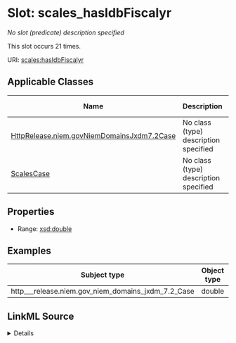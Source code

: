 

# Slot: scales_hasIdbFiscalyr


_No slot (predicate) description specified_






This slot occurs 21 times.


URI: [scales:hasIdbFiscalyr](http://schemas.scales-okn.org/rdf/scales#hasIdbFiscalyr)



<!-- no inheritance hierarchy -->





## Applicable Classes

| Name | Description | Modifies Slot |
| --- | --- | --- |
| [HttpRelease.niem.govNiemDomainsJxdm7.2Case](../classes/HttpRelease.niem.govNiemDomainsJxdm7.2Case.md) | No class (type) description specified |  yes  |
| [ScalesCase](../classes/ScalesCase.md) | No class (type) description specified |  no  |







## Properties

* Range: [xsd:double](http://www.w3.org/2001/XMLSchema#double)






## Examples

| Subject type | Object type | Example subject | Example object | Occurrences |
| --- | --- | --- | --- | --- |
| http___release.niem.gov_niem_domains_jxdm_7.2_Case | double | scales:CriminalCase | 2001.0 | 21 |




## LinkML Source

<details>

```yaml
name: scales_hasIdbFiscalyr
annotations:
  count:
    tag: count
    value: 21
description: No slot (predicate) description specified
examples:
- object:
    example_object: '2001.0'
    example_object_type: double
    example_predicate: scales:hasIdbFiscalyr
    example_subject: scales:CriminalCase
    example_subject_type: http___release.niem.gov_niem_domains_jxdm_7.2_Case
from_schema: scales-kg
rank: 1000
slot_uri: scales:hasIdbFiscalyr
alias: scales_hasIdbFiscalyr
domain_of:
- http___release.niem.gov_niem_domains_jxdm_7.2_Case
- scales_Case
range: double

```
</details>